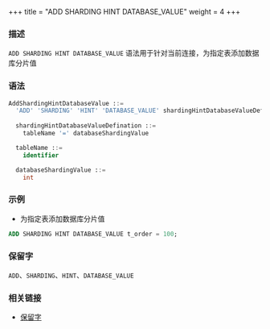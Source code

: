 +++
title = "ADD SHARDING HINT DATABASE_VALUE"
weight = 4
+++

### 描述

`ADD SHARDING HINT DATABASE_VALUE` 语法用于针对当前连接，为指定表添加数据库分片值
### 语法

```sql
AddShardingHintDatabaseValue ::=
  'ADD' 'SHARDING' 'HINT' 'DATABASE_VALUE' shardingHintDatabaseValueDefination
  
  shardingHintDatabaseValueDefination ::=
    tableName '=' databaseShardingValue

  tableName ::=
    identifier

  databaseShardingValue ::=
    int
```

### 示例

- 为指定表添加数据库分片值

```sql
ADD SHARDING HINT DATABASE_VALUE t_order = 100;
```

### 保留字

`ADD`、`SHARDING`、`HINT`、`DATABASE_VALUE`

### 相关链接

- [保留字](/cn/reference/distsql/syntax/reserved-word/)
